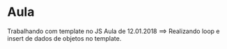 # Aula
Trabalhando com template no JS
Aula de 12.01.2018 ==> Realizando loop e insert de dados de objetos no template.
